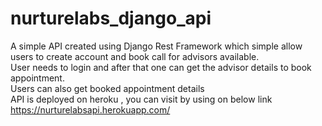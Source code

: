 # nurturelabs_django_api
A simple API created using Django Rest Framework which simple allow users to create account and book call for advisors available.  
User needs to login and after that one can get the advisor details to book appointment.  
Users can also get booked appointment details  
API is deployed on heroku , you can visit by using on below link  
https://nurturelabsapi.herokuapp.com/
